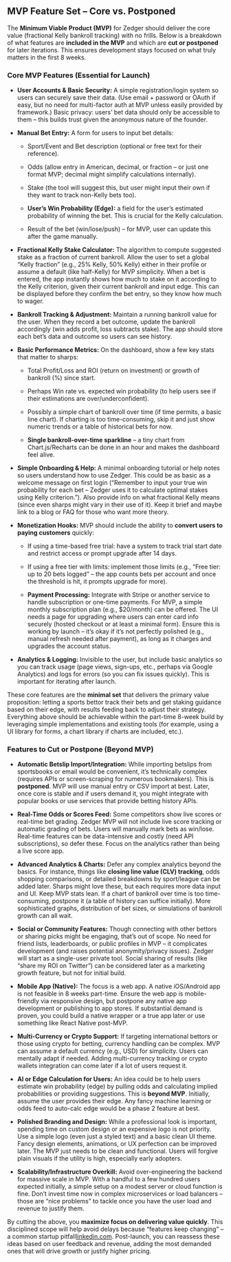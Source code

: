 ## **MVP Feature Set – Core vs. Postponed**

The **Minimum Viable Product (MVP)** for Zedger should deliver the core value (fractional Kelly bankroll tracking) with no frills. Below is a breakdown of what features are **included in the MVP** and which are **cut or postponed** for later iterations. This ensures development stays focused on what truly matters in the first 8 weeks.

### **Core MVP Features (Essential for Launch)**

- **User Accounts & Basic Security:** A simple registration/login system so users can securely save their data. (Use email + password or OAuth if easy, but no need for multi-factor auth at MVP unless easily provided by framework.) Basic privacy: users’ bet data should only be accessible to them – this builds trust given the anonymous nature of the founder.

- **Manual Bet Entry:** A form for users to input bet details:

  - Sport/Event and Bet description (optional or free text for their reference).

  - Odds (allow entry in American, decimal, or fraction – or just one format MVP; decimal might simplify calculations internally).

  - Stake (the tool will suggest this, but user might input their own if they want to track non-Kelly bets too).

  - **User’s Win Probability (Edge):** a field for the user’s estimated probability of winning the bet. This is crucial for the Kelly calculation.

  - Result of the bet (win/lose/push) – for MVP, user can update this after the game manually.

- **Fractional Kelly Stake Calculator:** The algorithm to compute suggested stake as a fraction of current bankroll. Allow the user to set a global “Kelly fraction” (e.g., 25% Kelly, 50% Kelly) either in their profile or assume a default (like half-Kelly) for MVP simplicity. When a bet is entered, the app instantly shows how much to stake on it according to the Kelly criterion, given their current bankroll and input edge. This can be displayed before they confirm the bet entry, so they know how much to wager.

- **Bankroll Tracking & Adjustment:** Maintain a running bankroll value for the user. When they record a bet outcome, update the bankroll accordingly (win adds profit, loss subtracts stake). The app should store each bet’s data and outcome so users can see history.

- **Basic Performance Metrics:** On the dashboard, show a few key stats that matter to sharps:

  - Total Profit/Loss and ROI (return on investment) or growth of bankroll (%) since start.

  - Perhaps Win rate vs. expected win probability (to help users see if their estimations are over/underconfident).

  - Possibly a simple chart of bankroll over time (if time permits, a basic line chart). If charting is too time-consuming, skip it and just show numeric trends or a table of historical bets for now.

  - **Single bankroll-over-time sparkline** – a tiny chart from Chart.js/Recharts can be done in an hour and makes the dashboard feel alive.

- **Simple Onboarding & Help:** A minimal onboarding tutorial or help notes so users understand how to use Zedger. This could be as basic as a welcome message on first login (“Remember to input your true win probability for each bet – Zedger uses it to calculate optimal stakes using Kelly criterion.”). Also provide info on what fractional Kelly means (since even sharps might vary in their use of it). Keep it brief and maybe link to a blog or FAQ for those who want more theory.

- **Monetization Hooks:** MVP should include the ability to **convert users to paying customers** quickly:

  - If using a time-based free trial: have a system to track trial start date and restrict access or prompt upgrade after 14 days.

  - If using a free tier with limits: implement those limits (e.g., “Free tier: up to 20 bets logged” – the app counts bets per account and once the threshold is hit, it prompts upgrade for more).

  - **Payment Processing:** Integrate with Stripe or another service to handle subscription or one-time payments. For MVP, a simple monthly subscription plan (e.g., $20/month) can be offered. The UI needs a page for upgrading where users can enter card info securely (hosted checkout or at least a minimal form). Ensure this is working by launch – it’s okay if it’s not perfectly polished (e.g., manual refresh needed after payment), as long as it charges and upgrades the account status.

- **Analytics & Logging:** Invisible to the user, but include basic analytics so you can track usage (page views, sign-ups, etc., perhaps via Google Analytics) and logs for errors (so you can fix issues quickly). This is important for iterating after launch.

These core features are the **minimal set** that delivers the primary value proposition: letting a sports bettor track their bets and get staking guidance based on their edge, with results feeding back to adjust their strategy. Everything above should be achievable within the part-time 8-week build by leveraging simple implementations and existing tools (for example, using a UI library for forms, a chart library if charts are included, etc.).

### **Features to Cut or Postpone (Beyond MVP)**

- **Automatic Betslip Import/Integration:** While importing betslips from sportsbooks or email would be convenient, it’s technically complex (requires APIs or screen-scraping for numerous bookmakers). This is **postponed**. MVP will use manual entry or CSV import at best. Later, once core is stable and if users demand it, you might integrate with popular books or use services that provide betting history APIs.

- **Real-Time Odds or Scores Feed:** Some competitors show live scores or real-time bet grading. Zedger MVP will not include live score tracking or automatic grading of bets. Users will manually mark bets as win/lose. Real-time features can be data-intensive and costly (need API subscriptions), so defer these. Focus on the analytics rather than being a live score app.

- **Advanced Analytics & Charts:** Defer any complex analytics beyond the basics. For instance, things like **closing line value (CLV) tracking**, odds shopping comparisons, or detailed breakdowns by sport/league can be added later. Sharps might love these, but each requires more data input and UI. Keep MVP stats lean. If a chart of bankroll over time is too time-consuming, postpone it (a table of history can suffice initially). More sophisticated graphs, distribution of bet sizes, or simulations of bankroll growth can all wait.

- **Social or Community Features:** Though connecting with other bettors or sharing picks might be engaging, that’s out of scope. No need for friend lists, leaderboards, or public profiles in MVP – it complicates development (and raises potential anonymity/privacy issues). Zedger will start as a single-user private tool. Social sharing of results (like “share my ROI on Twitter”) can be considered later as a marketing growth feature, but not for initial build.

- **Mobile App (Native):** The focus is a web app. A native iOS/Android app is not feasible in 8 weeks part-time. Ensure the web app is mobile-friendly via responsive design, but postpone any native app development or publishing to app stores. If substantial demand is proven, you could build a native wrapper or a true app later or use something like React Native post-MVP.

- **Multi-Currency or Crypto Support:** If targeting international bettors or those using crypto for betting, currency handling can be complex. MVP can assume a default currency (e.g., USD) for simplicity. Users can mentally adapt if needed. Adding multi-currency tracking or crypto wallets integration can come later if a lot of users request it.

- **AI or Edge Calculation for Users:** An idea could be to help users estimate win probability (edge) by pulling odds and calculating implied probabilities or providing suggestions. This is **beyond MVP**. Initially, assume the user provides their edge. Any fancy machine learning or odds feed to auto-calc edge would be a phase 2 feature at best.

- **Polished Branding and Design:** While a professional look is important, spending time on custom design or an expensive logo is not priority. Use a simple logo (even just a styled text) and a basic clean UI theme. Fancy design elements, animations, or UX perfection can be improved later. The MVP just needs to be clean and functional. Users will forgive plain visuals if the utility is high, especially early adopters.

- **Scalability/Infrastructure Overkill:** Avoid over-engineering the backend for massive scale in MVP. With a handful to a few hundred users expected initially, a simple setup on a modest server or cloud function is fine. Don’t invest time now in complex microservices or load balancers – those are “nice problems” to tackle once you have the user load and revenue to justify them.

By cutting the above, you **maximize focus on delivering value quickly**. This disciplined scope will help avoid delays because “features keep changing” – a common startup pitfall[linkedin.com](https://www.linkedin.com/posts/muhammad-usman-khaan_an-mvp-only-takes-8-weeks-to-build-but-activity-7290200810490138624-Uc13#:~:text=roadmap%3A%20,wireframes%2C%20user%20flows%20%E2%86%92%20Plan). Post-launch, you can reassess these ideas based on user feedback and revenue, adding the most demanded ones that will drive growth or justify higher pricing.
